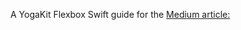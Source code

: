 A YogaKit Flexbox 
Swift guide for the [Medium article:](https://medium.com/swlh/a-swift-yogakit-guide-to-flexbox-fec74e1bffaf)
